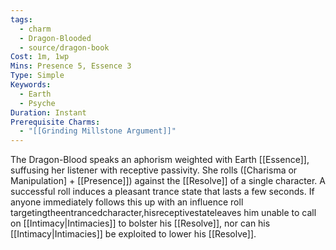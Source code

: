 ```yaml
---
tags:
  - charm
  - Dragon-Blooded
  - source/dragon-book
Cost: 1m, 1wp
Mins: Presence 5, Essence 3
Type: Simple
Keywords:
  - Earth
  - Psyche
Duration: Instant
Prerequisite Charms:
  - "[[Grinding Millstone Argument]]"
---
```

The Dragon-Blood speaks an aphorism weighted with Earth [[Essence]], suffusing her listener with receptive passivity. She rolls ([Charisma or Manipulation] + [[Presence]]) against the [[Resolve]] of a single character. A successful roll induces a pleasant trance state that lasts a few seconds. If anyone immediately follows this up with an influence roll targetingtheentrancedcharacter,hisreceptivestateleaves him unable to call on [[Intimacy|Intimacies]] to bolster his [[Resolve]], nor can his [[Intimacy|Intimacies]] be exploited to lower his [[Resolve]].